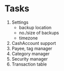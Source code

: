 # Tasks

1. Settings
    - backup location
    - no./size of backups
    - timezone
1. CashAccount support
1. Payee, tag manager
1. Category manager
1. Security manager
1. Transaction table
